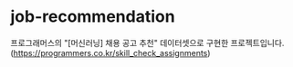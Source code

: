 # job-recommendation
프로그래머스의 "[머신러닝] 채용 공고 추천" 데이터셋으로 구현한 프로젝트입니다. (https://programmers.co.kr/skill_check_assignments)
